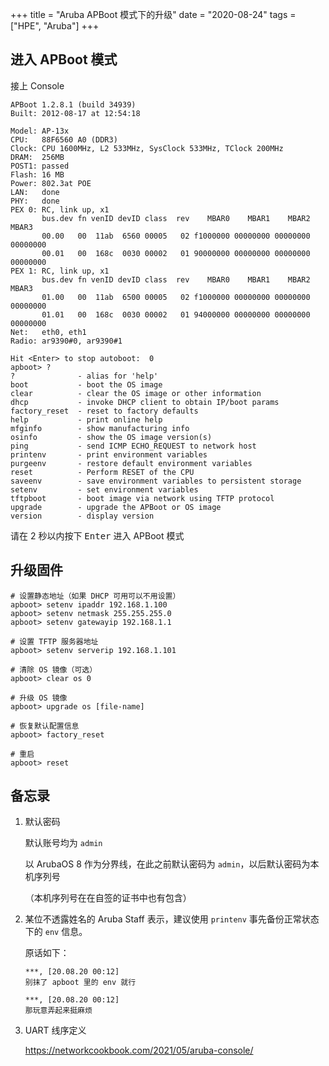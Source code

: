 +++
title = "Aruba APBoot 模式下的升级"
date = "2020-08-24"
tags = ["HPE", "Aruba"]
+++

## 进入 APBoot 模式

接上 Console

```
APBoot 1.2.8.1 (build 34939)
Built: 2012-08-17 at 12:54:18

Model: AP-13x
CPU:   88F6560 A0 (DDR3)
Clock: CPU 1600MHz, L2 533MHz, SysClock 533MHz, TClock 200MHz
DRAM:  256MB
POST1: passed
Flash: 16 MB
Power: 802.3at POE
LAN:   done
PHY:   done
PEX 0: RC, link up, x1
       bus.dev fn venID devID class  rev    MBAR0    MBAR1    MBAR2    MBAR3
       00.00   00  11ab  6560 00005   02 f1000000 00000000 00000000 00000000
       00.01   00  168c  0030 00002   01 90000000 00000000 00000000 00000000
PEX 1: RC, link up, x1
       bus.dev fn venID devID class  rev    MBAR0    MBAR1    MBAR2    MBAR3
       01.00   00  11ab  6500 00005   02 f1000000 00000000 00000000 00000000
       01.01   00  168c  0030 00002   01 94000000 00000000 00000000 00000000
Net:   eth0, eth1
Radio: ar9390#0, ar9390#1

Hit <Enter> to stop autoboot:  0
apboot> ?
?              - alias for 'help'
boot           - boot the OS image
clear          - clear the OS image or other information
dhcp           - invoke DHCP client to obtain IP/boot params
factory_reset  - reset to factory defaults
help           - print online help
mfginfo        - show manufacturing info
osinfo         - show the OS image version(s)
ping           - send ICMP ECHO_REQUEST to network host
printenv       - print environment variables
purgeenv       - restore default environment variables
reset          - Perform RESET of the CPU
saveenv        - save environment variables to persistent storage
setenv         - set environment variables
tftpboot       - boot image via network using TFTP protocol
upgrade        - upgrade the APBoot or OS image
version        - display version
```

请在 2 秒以内按下 <kbd>Enter</kbd> 进入 APBoot 模式

## 升级固件

```
# 设置静态地址（如果 DHCP 可用可以不用设置）
apboot> setenv ipaddr 192.168.1.100
apboot> setenv netmask 255.255.255.0
apboot> setenv gatewayip 192.168.1.1

# 设置 TFTP 服务器地址
apboot> setenv serverip 192.168.1.101

# 清除 OS 镜像（可选）
apboot> clear os 0

# 升级 OS 镜像
apboot> upgrade os [file-name]

# 恢复默认配置信息
apboot> factory_reset

# 重启
apboot> reset
```

## 备忘录

1. 默认密码

   默认账号均为 `admin`

   以 ArubaOS 8 作为分界线，在此之前默认密码为 `admin`，以后默认密码为本机序列号

   （本机序列号在在自签的证书中也有包含）

2. 某位不透露姓名的 Aruba Staff 表示，建议使用 `printenv` 事先备份正常状态下的 `env` 信息。

   原话如下：

   ```
   ***, [20.08.20 00:12]
   别抹了 apboot 里的 env 就行

   ***, [20.08.20 00:12]
   那玩意弄起来挺麻烦
   ```

3. UART 线序定义

   <https://networkcookbook.com/2021/05/aruba-console/>
